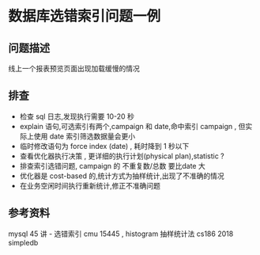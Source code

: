 # 数据库选错索引问题一例

## 问题描述
线上一个报表预览页面出现加载缓慢的情况

## 排查

- 检查 sql 日志,发现执行需要 10-20 秒
- explain 语句,可选索引有两个,campaign 和 date,命中索引 campaign , 但实际上使用 date 索引筛选数据量会更小
- 临时修改语句为 force index (date) , 耗时降到 1 秒以下
- 查看优化器执行决策 , 更详细的执行计划(physical plan),statistic ?
- 排查索引选错问题, campaign 的 不重复数/总数 要比date 大
- 优化器是 cost-based 的,统计方式为抽样统计,出现了不准确的情况
- 在业务空闲时间执行重新统计,修正不准确问题

## 参考资料
mysql 45 讲 - 选错索引
cmu 15445  , histogram 抽样统计法
cs186 2018
simpledb